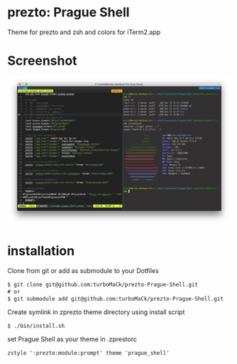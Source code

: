# prezto: Prague Shell
Theme for prezto and zsh and colors for iTerm2.app

Screenshot
==========
![screen shot](assets/screenshot.png)

installation
============
Clone from git or add as submodule to your Dotfiles

```shell
$ git clone git@github.com:turboMaCk/prezto-Prague-Shell.git
# or
$ git submodule add git@github.com:turboMaCk/prezto-Prague-Shell.git
```

Create symlink in zprezto theme directory using install script

```shell
$ ./bin/install.sh
```

set Prague Shell as your theme in .zprestorc

```shell
zstyle ':prezto:module:prompt' theme 'prague_shell'
```
